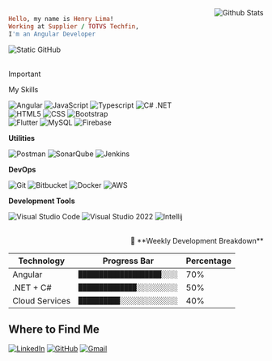 <img align="right" src="https://i.pinimg.com/originals/8a/6e/d7/8a6ed7a3ed298d163dc0265d15409046.gif" alt="Github Stats">


```ruby
Hello, my name is Henry Lima!
Working at Supplier / TOTVS Techfin,
I'm an Angular Developer
```

<img src="https://img.shields.io/static/v1?label=Overview&message=HenryLimaEXE&color=f8efd4&style=for-the-badge&logo=GitHub" alt="Static GitHub">



<br>
<br>


> [!IMPORTANT]
> My Skills

![Angular](https://img.shields.io/badge/AngularJS-E23237?style=for-the-badge&logo=angularjs&logoColor=white)
![JavaScript](https://img.shields.io/badge/JavaScript-F7DF1E?style=for-the-badge&logo=javascript&logoColor=black)
![Typescript](https://img.shields.io/badge/TypeScript-007ACC?style=for-the-badge&logo=typescript&logoColor=white)
![C# .NET](https://img.shields.io/badge/.NET-5C2D91?style=for-the-badge&logo=.net&logoColor=white)
<br>
![HTML5](https://img.shields.io/badge/HTML5-E34F26?style=for-the-badge&logo=html5&logoColor=white)
![CSS](https://img.shields.io/badge/CSS3-1572B6?style=for-the-badge&logo=css3&logoColor=white)
![Bootstrap](https://img.shields.io/badge/Bootstrap-563D7C?style=for-the-badge&logo=bootstrap&logoColor=white)
<br>
![Flutter](https://img.shields.io/badge/Flutter-02569B?style=for-the-badge&logo=flutter&logoColor=white)
![MySQL](https://img.shields.io/badge/MySQL-00000F?style=for-the-badge&logo=mysql&logoColor=white)
![Firebase](https://img.shields.io/badge/Firebase-F29D0C?style=for-the-badge&logo=firebase&logoColor=white)

**Utilities**

![Postman](https://img.shields.io/badge/-Postman-E34F26?style=for-the-badge&logo=postman&logoColor=white)
![SonarQube](https://img.shields.io/badge/-SonarQube-4E98CD?style=for-the-badge&logo=sonarqube&logoColor=white)
![Jenkins](https://img.shields.io/badge/Jenkins-D33833?style=for-the-badge&logo=jenkins&logoColor=white)

**DevOps**

![Git](https://img.shields.io/badge/Git-E34F26?style=for-the-badge&logo=git&logoColor=white)
![Bitbucket](https://img.shields.io/badge/Bitbucket-330F63?style=for-the-badge&logo=bitbucket&logoColor=white)
![Docker](https://img.shields.io/badge/Docker-2496ED?style=for-the-badge&logo=docker&logoColor=white)
![AWS](https://img.shields.io/badge/Amazon_AWS-232F3E?style=for-the-badge&logo=amazon-aws&logoColor=white)

**Development Tools**

![Visual Studio Code](https://img.shields.io/badge/Visual_Studio_Code-00599C?style=for-the-badge&logo=visualstudiocode&logoColor=white)
![Visual Studio 2022](https://img.shields.io/badge/Visual_Studio-430098?style=for-the-badge&logo=visualstudio2022&logoColor=white)
![Intellij](https://img.shields.io/badge/Intellij-563D7C?style=for-the-badge&logo=Intellij&logoColor=white)

<br/>

<div align="right">
🚀 **Weekly Development Breakdown**  

| Technology      | Progress Bar           | Percentage |
|-----------------|------------------------|------------|
| Angular         | `████████████████████░░░░` | 70%        |
| .NET + C#       | `██████████████░░░░░░░░░░` | 50%        |
| Cloud Services  | `██████████░░░░░░░░░░░░░░` | 40%        |
</div>

## Where to Find Me

[![LinkedIn](https://img.shields.io/badge/LinkedIn-0077B5?style=for-the-badge&logo=linkedin&logoColor=white)](https://www.linkedin.com/in/henry-carvalho)
[![GitHub](https://img.shields.io/github/followers/iuricode?label=follow&style=social)](https://github.com/HenryLimaEXE)
[![Gmail](https://img.shields.io/badge/Gmail-D14836?style=for-the-badge&logo=gmail&logoColor=white)](mailto:henrycarvalho282@gmail.com)
